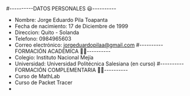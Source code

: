 #----------DATOS PERSONALES 😃----------
* Nombre:               Jorge Eduardo Pila Toapanta
* Fecha de nacimiento:  17 de Diciembre de 1999
* Direccion:            Quito - Solanda
* Telefono:             0984965603
* Correo electrónico:   jorgeduardopilaa@gmail.com
#----------FORMACIÓN ACADÉMICA 🧑‍🎓----------
* Colegio: Instituto Nacional Mejía
* Universidad: Universidad Politécnica Salesiana (en curso)
#----------FORMACIÓN COMPLEMENTARIA 🧑‍🎓----------
* Curso de MathLab
* Curso de Packet Tracer
*
